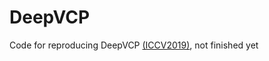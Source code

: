 # DeepVCP
Code for reproducing DeepVCP [(ICCV2019)](https://songshiyu01.github.io/pdf/DeepVCP_W.Lu_S.Song_ICCV2019.pdf), not finished yet
